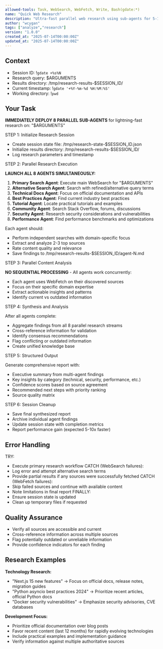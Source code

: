 ```yaml
---
allowed-tools: Task, WebSearch, WebFetch, Write, Bash(gdate:*)
name: "Quick Web Research"
description: "Ultra-fast parallel web research using sub-agents for 5-10x speedup"
author: "wcygan"
tags: ["analyze","research"]
version: "1.0.0"
created_at: "2025-07-14T00:00:00Z"
updated_at: "2025-07-14T00:00:00Z"
---
```


## Context

- Session ID: !`gdate +%s%N`
- Research query: $ARGUMENTS
- Results directory: /tmp/research-results-$SESSION_ID/
- Current timestamp: !`gdate '+%Y-%m-%d %H:%M:%S'`
- Working directory: !`pwd`

## Your Task

**IMMEDIATELY DEPLOY 8 PARALLEL SUB-AGENTS** for lightning-fast research on: "$ARGUMENTS"

STEP 1: Initialize Research Session

- Create session state file: /tmp/research-state-$SESSION_ID.json
- Initialize results directory: /tmp/research-results-$SESSION_ID/
- Log research parameters and timestamp

STEP 2: Parallel Research Execution

**LAUNCH ALL 8 AGENTS SIMULTANEOUSLY:**

1. **Primary Search Agent**: Execute main WebSearch for "$ARGUMENTS"
2. **Alternative Search Agent**: Search with refined/alternative query terms
3. **Technical Docs Agent**: Focus on official documentation and APIs
4. **Best Practices Agent**: Find current industry best practices
5. **Tutorial Agent**: Locate practical tutorials and examples
6. **Community Agent**: Search Stack Overflow, forums, discussions
7. **Security Agent**: Research security considerations and vulnerabilities
8. **Performance Agent**: Find performance benchmarks and optimizations

Each agent should:

- Perform independent searches with domain-specific focus
- Extract and analyze 2-3 top sources
- Rate content quality and relevance
- Save findings to /tmp/research-results-$SESSION_ID/agent-N.md

STEP 3: Parallel Content Analysis

**NO SEQUENTIAL PROCESSING** - All agents work concurrently:

- Each agent uses WebFetch on their discovered sources
- Focus on their specific domain expertise
- Extract actionable insights and patterns
- Identify current vs outdated information

STEP 4: Synthesis and Analysis

After all agents complete:

- Aggregate findings from all 8 parallel research streams
- Cross-reference information for validation
- Identify consensus recommendations
- Flag conflicting or outdated information
- Create unified knowledge base

STEP 5: Structured Output

Generate comprehensive report with:

- Executive summary from multi-agent findings
- Key insights by category (technical, security, performance, etc.)
- Confidence scores based on source agreement
- Recommended next steps with priority ranking
- Source quality matrix

STEP 6: Session Cleanup

- Save final synthesized report
- Archive individual agent findings
- Update session state with completion metrics
- Report performance gain (expected 5-10x faster)

## Error Handling

TRY:

- Execute primary research workflow
  CATCH (WebSearch failures):
- Log error and attempt alternative search terms
- Provide partial results if any sources were successfully fetched
  CATCH (WebFetch failures):
- Skip failed sources and continue with available content
- Note limitations in final report
  FINALLY:
- Ensure session state is updated
- Clean up temporary files if requested

## Quality Assurance

- Verify all sources are accessible and current
- Cross-reference information across multiple sources
- Flag potentially outdated or unreliable information
- Provide confidence indicators for each finding

## Research Examples

**Technology Research:**

- "Next.js 15 new features" → Focus on official docs, release notes, migration guides
- "Python asyncio best practices 2024" → Prioritize recent articles, official Python docs
- "Docker security vulnerabilities" → Emphasize security advisories, CVE databases

**Development Focus:**

- Prioritize official documentation over blog posts
- Favor recent content (last 12 months) for rapidly evolving technologies
- Include practical examples and implementation guidance
- Verify information against multiple authoritative sources